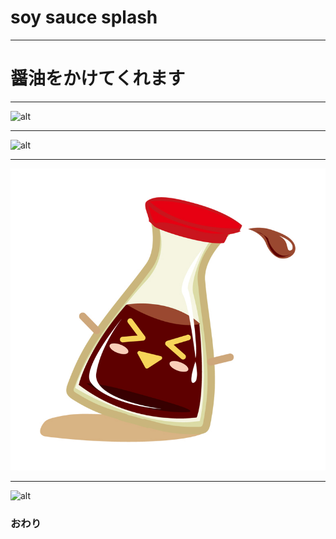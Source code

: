 # soy sauce splash

---

# 醤油をかけてくれます

---


![alt](https://robotstart.info/wp-content/uploads/2019/09/09f71b618b599b2391d2faaad10fcf8d5bb5d78852e97769439a51dbe04d0d10.png)


---

![alt](https://japaclip.com/files/soy-sauce-pour.png)



---

![alt](https://raw.githubusercontent.com/sskcomjp/splash/master/045483.jpg)

---

![alt](https://img.hanako.tokyo/2019/10/01213109/662A8240-768x512.jpg)

### おわり

